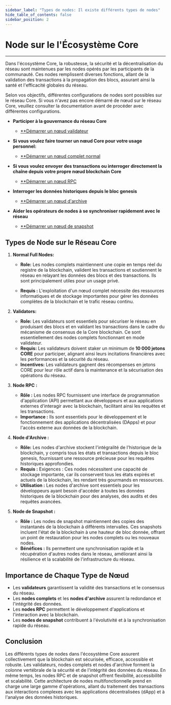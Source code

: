 ```yaml
---
sidebar_label: "Types de nodes: Il existe différents types de nodes"
hide_table_of_contents: false
sidebar_position: 2
---
```


# Node sur le l'Écosystème Core

---

Dans l'écosystème Core, la robustesse, la sécurité et la décentralisation du réseau sont maintenues par les nodes opérés par les participants de la communauté. Ces nodes remplissent diverses fonctions, allant de la validation des transactions à la propagation des blocs, assurant ainsi la santé et l'efficacité globales du réseau.

Selon vos objectifs, différentes configurations de nodes sont possibles sur le réseau Core. Si vous n'avez pas encore démarré de nœud sur le réseau Core, veuillez consulter la documentation avant de procéder avec différentes configurations.

- **Participer à la gouvernance du réseau Core**

    - [\*\*Démarrer un nœud validateur](./config/validator-node-config.md)

- **Si vous voulez faire tourner un nœud Core pour votre usage personnel:**
    - [\*\*Démarrer un nœud complet normal](./config/full-node.md)

- **Si vous voulez envoyer des transactions ou interroger directement la chaîne depuis votre propre nœud blockchain Core**

    - [\*\*Démarrer un nœud RPC](./config/rpc-node-config.md)

- **Interroger les données historiques depuis le bloc genesis**

    - [\*\*Démarrer un nœud d'archive](./config/archive-node-config.md)

- **Aider les opérateurs de nodes à se synchroniser rapidement avec le réseau**

    - [\*\*Démarrer un nœud de snapshot](./config/snapshot-node-config.md)

## Types de Node sur le Réseau Core

1. **Normal Full Nodes:**
    - **Role:** Les nodes complets maintiennent une copie en temps réel du registre de la blockchain, valident les transactions et soutiennent le réseau en relayant les données des blocs et des transactions. Ils sont principalement utiles pour un usage privé.

    - **Requis :** L'exploitation d'un nœud complet nécessite des ressources informatiques et de stockage importantes pour gérer les données complètes de la blockchain et le trafic réseau continu.

2. **Validators:**
    - **Role:** Les validateurs sont essentiels pour sécuriser le réseau en produisant des blocs et en validant les transactions dans le cadre du mécanisme de consensus de la Core blockchain. Ce sont essentiellement des nodes complets fonctionnant en mode validateur.
    - **Requis:** Les validateurs doivent staker un minimum de **10 000 jetons CORE** pour participer, alignant ainsi leurs incitations financières avec les performances et la sécurité du réseau.
    - **Incentives:** Les validateurs gagnent des récompenses en jetons CORE pour leur rôle actif dans la maintenance et la sécurisation des opérations du réseau.

3. **Node RPC :**
    - **Rôle :** Les nodes RPC fournissent une interface de programmation d'application (API) permettant aux développeurs et aux applications externes d'interagir avec la blockchain, facilitant ainsi les requêtes et les transactions.
    - **Importance :** Ils sont essentiels pour le développement et le fonctionnement des applications décentralisées (DApps) et pour l'accès externe aux données de la blockchain.

4. **Node d'Archive :**
    - **Rôle:** Les nodes d'archive stockent l'intégralité de l'historique de la blockchain, y compris tous les états et transactions depuis le bloc genesis, fournissant une ressource précieuse pour les requêtes historiques approfondies.
    - **Requis :** Exigences : Ces nodes nécessitent une capacité de stockage importante, car ils conservent tous les états expirés et actuels de la blockchain, les rendant très gourmands en ressources.
    - **Utilisation :** Les nodes d'archive sont essentiels pour les développeurs ayant besoin d'accéder à toutes les données historiques de la blockchain pour des analyses, des audits et des requêtes avancées.

5. **Node de Snapshot :**
    - **Rôle :** Les nodes de snapshot maintiennent des copies des instantanés de la blockchain à différents intervalles. Ces snapshots incluent l'état de la blockchain à une hauteur de bloc donnée, offrant un point de restauration pour les nodes complets ou les nouveaux nodes.
    - **Bénéfices :** Ils permettent une synchronisation rapide et la récupération d'autres nodes dans le réseau, améliorant ainsi la résilience et la scalabilité de l'infrastructure du réseau.

## Importance de Chaque Type de Nœud

- Les **validateurs** garantissent la validité des transactions et le consensus du réseau.
- Les **nodes complets** et les **nodes d'archive** assurent la redondance et l'intégrité des données.
- Les **nodes RPC** permettent le développement d'applications et l'interaction avec la blockchain.
- Les **nodes de snapshot** contribuent à l'évolutivité et à la synchronisation rapide du réseau.

## Conclusion

Les différents types de nodes dans l'écosystème Core assurent collectivement que la blockchain est sécurisée, efficace, accessible et robuste. Les validateurs, nodes complets et nodes d'archive forment la colonne vertébrale de la sécurité et de l'intégrité des données du réseau. En même temps, les nodes RPC et de snapshot offrent flexibilité, accessibilité et scalabilité. Cette architecture de nodes multifonctionnelle prend en charge une large gamme d'opérations, allant du traitement des transactions aux interactions complexes avec les applications décentralisées (dApp) et à l'analyse des données historiques.